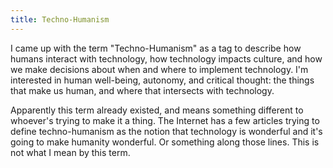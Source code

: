 ```yaml
---
title: Techno-Humanism
---
```


I came up with the term "Techno-Humanism" as a tag to describe how
humans interact with technology, how technology impacts culture, and
how we make decisions about when and where to implement technology.
I'm interested in human well-being, autonomy, and critical thought:
the things that make us human, and where that intersects with
technology.

Apparently this term already existed, and means something different to
whoever's trying to make it a thing. The Internet has a few articles
trying to define techno-humanism as the notion that technology is
wonderful and it's going to make humanity wonderful. Or something
along those lines. This is not what I mean by this term.


